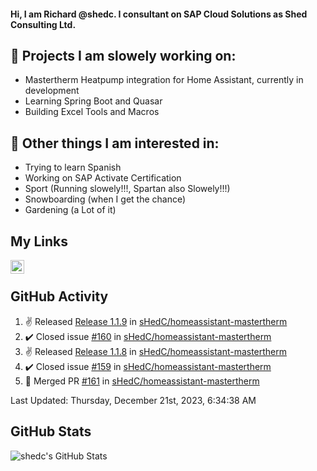 #### Hi, I am Richard @shedc. I consultant on SAP Cloud Solutions as Shed Consulting Ltd.

## 👋 Projects I am slowely working on:
- Mastertherm Heatpump integration for Home Assistant, currently in development
- Learning Spring Boot and Quasar
- Building Excel Tools and Macros

## 👀 Other things I am interested in:
- Trying to learn Spanish
- Working on SAP Activate Certification
- Sport (Running slowely!!!, Spartan also Slowely!!!)
- Snowboarding (when I get the chance)
- Gardening (a Lot of it)

## My Links
[<img align="left" alt="shedc | LinkedIn" width="22px" src="https://cdn.jsdelivr.net/npm/simple-icons@v3/icons/linkedin.svg" />][linkedin]

<br/>

## GitHub Activity
<!--RECENT_ACTIVITY:start-->
1. ✌️ Released [Release 1.1.9](https://github.com/sHedC/homeassistant-mastertherm/releases/tag/1.1.9) in [sHedC/homeassistant-mastertherm](https://github.com/sHedC/homeassistant-mastertherm)
2. ✔️ Closed issue [#160](https://github.com/sHedC/homeassistant-mastertherm/issues/160) in [sHedC/homeassistant-mastertherm](https://github.com/sHedC/homeassistant-mastertherm)
3. ✌️ Released [Release 1.1.8](https://github.com/sHedC/homeassistant-mastertherm/releases/tag/1.1.8) in [sHedC/homeassistant-mastertherm](https://github.com/sHedC/homeassistant-mastertherm)
4. ✔️ Closed issue [#159](https://github.com/sHedC/homeassistant-mastertherm/issues/159) in [sHedC/homeassistant-mastertherm](https://github.com/sHedC/homeassistant-mastertherm)
5. 🎉 Merged PR [#161](https://github.com/sHedC/homeassistant-mastertherm/pull/161) in [sHedC/homeassistant-mastertherm](https://github.com/sHedC/homeassistant-mastertherm)
<!--RECENT_ACTIVITY:end-->
<!--RECENT_ACTIVITY:last_update-->
Last Updated: Thursday, December 21st, 2023, 6:34:38 AM
<!--RECENT_ACTIVITY:last_update_end-->

## GitHub Stats
<img align="left" alt="shedc's GitHub Stats" src="https://github-readme-stats.vercel.app/api?username=shedc&show_icons=true&hide_title=true" />

[linkedin]: https://www.linkedin.com/in/richard-holmes-3314251/
